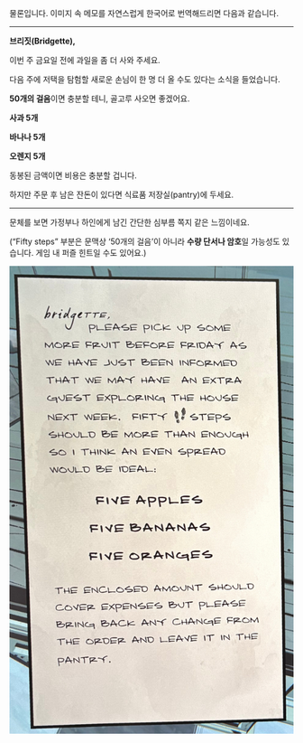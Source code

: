 물론입니다. 이미지 속 메모를 자연스럽게 한국어로 번역해드리면 다음과 같습니다.

---

**브리짓(Bridgette),**

  

이번 주 금요일 전에 과일을 좀 더 사와 주세요.

다음 주에 저택을 탐험할 새로운 손님이 한 명 더 올 수도 있다는 소식을 들었습니다.

**50개의 걸음**이면 충분할 테니, 골고루 사오면 좋겠어요.

  

**사과 5개**

**바나나 5개**

**오렌지 5개**

  

동봉된 금액이면 비용은 충분할 겁니다.

하지만 주문 후 남은 잔돈이 있다면 식료품 저장실(pantry)에 두세요.

---

문체를 보면 가정부나 하인에게 남긴 간단한 심부름 쪽지 같은 느낌이네요.

(“Fifty steps” 부분은 문맥상 ‘50개의 걸음’이 아니라 **수량 단서나 암호**일 가능성도 있습니다. 게임 내 퍼즐 힌트일 수도 있어요.)

![IMG_1777.jpeg](images/IMG_1777.jpeg)

